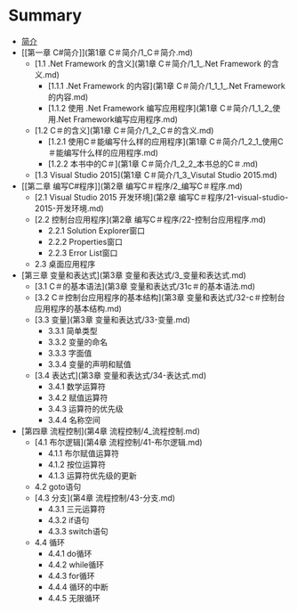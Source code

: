 # Summary

* [简介](README.md)
* [\[第一章 C\#简介\]](第1章 C＃简介/1_C＃简介.md)
    * [1.1 .Net Framework 的含义](第1章 C＃简介/1_1_.Net Framework 的含义.md)
        * [1.1.1 .Net Framework 的内容](第1章 C＃简介/1_1_1_.Net Framework的内容.md)
        * [1.1.2 使用 .Net Framework 编写应用程序](第1章 C＃简介/1_1_2_使用.Net Framework编写应用程序.md)
    * [1.2 C＃的含义](第1章 C＃简介/1_2_C＃的含义.md)
        * [1.2.1 使用C＃能编写什么样的应用程序](第1章 C＃简介/1_2_1_使用C＃能编写什么样的应用程序.md)
        * [1.2.2 本书中的C＃](第1章 C＃简介/1_2_2_本书总的C＃.md)
    * [1.3 Visual Studio 2015](第1章 C＃简介/1_3_Visutal Studio 2015.md)
* [\[第二章 编写C\#程序\]](第2章 编写C＃程序/2_编写C＃程序.md)
    * [2.1 Visual Studio 2015 开发环境](第2章 编写C＃程序/21-visual-studio-2015-开发环境.md)
    * [2.2 控制台应用程序](第2章 编写C＃程序/22-控制台应用程序.md)
        * 2.2.1 Solution Explorer窗口
        * 2.2.2 Properties窗口
        * 2.2.3 Error List窗口
    * 2.3 桌面应用程序
* [第三章 变量和表达式](第3章 变量和表达式/3_变量和表达式.md)
    * [3.1 C＃的基本语法](第3章 变量和表达式/31c＃的基本语法.md)
    * [3.2 C＃控制台应用程序的基本结构](第3章 变量和表达式/32-c＃控制台应用程序的基本结构.md)
    * [3.3 变量](第3章 变量和表达式/33-变量.md)
        * 3.3.1 简单类型
        * 3.3.2 变量的命名
        * 3.3.3 字面值
        * 3.3.4 变量的声明和赋值
    * [3.4 表达式](第3章 变量和表达式/34-表达式.md)
        * 3.4.1 数学运算符
        * 3.4.2 赋值运算符
        * 3.4.3 运算符的优先级
        * 3.4.4 名称空间
* [第四章 流程控制](第4章 流程控制/4_流程控制.md)
    * [4.1 布尔逻辑](第4章 流程控制/41-布尔逻辑.md)
        * 4.1.1 布尔赋值运算符
        * 4.1.2 按位运算符
        * 4.1.3 运算符优先级的更新
    * 4.2 goto语句
    * [4.3 分支](第4章 流程控制/43-分支.md)
        * 4.3.1 三元运算符
        * 4.3.2 if语句
        * 4.3.3 switch语句
    * 4.4 循环
        * 4.4.1 do循环
        * 4.4.2 while循环
        * 4.4.3 for循环
        * 4.4.4 循环的中断
        * 4.4.5 无限循环

